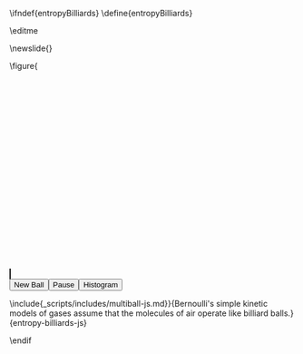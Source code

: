 \ifndef{entropyBilliards}
\define{entropyBilliards}

\editme

\newslide{}

\figure{<div>
<canvas id="multiball-canvas" width="500" height="500" style="border:1px solid black;display:inline;text-align:left "></canvas>   <div id="multiball-histogram-canvas" style="width:450px;height:350px;display:inline-block;text-align:right"></div></div><div><button id="multiball-newball" style="text-align:right">New Ball</button><button id="multiball-pause" style="text-align:right">Pause</button><button id="multiball-histogram" style="text-align:right">Histogram</button></div>

\include{_scripts/includes/multiball-js.md}}{Bernoulli's simple kinetic models of gases assume that the molecules of air operate like billiard balls.}{entropy-billiards-js}


\endif
